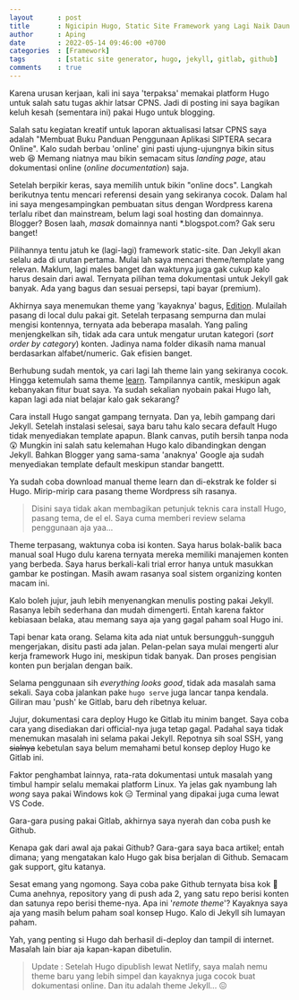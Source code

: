 ```yaml
---
layout      : post
title       : Ngicipin Hugo, Static Site Framework yang Lagi Naik Daun
author      : Aping
date        : 2022-05-14 09:46:00 +0700
categories  : [Framework]
tags        : [static site generator, hugo, jekyll, gitlab, github]
comments    : true
---
```

Karena urusan kerjaan, kali ini saya 'terpaksa' memakai platform Hugo untuk salah satu tugas akhir latsar CPNS. Jadi di posting ini saya bagikan keluh kesah (sementara ini) pakai Hugo untuk blogging.

Salah satu kegiatan kreatif untuk laporan aktualisasi latsar CPNS saya adalah "Membuat Buku Panduan Penggunaan Aplikasi SIPTERA secara Online". Kalo sudah berbau 'online' gini pasti ujung-ujungnya bikin situs web 😆 Memang niatnya mau bikin semacam situs *landing page*, atau dokumentasi online (*online documentation*) saja.

Setelah berpikir keras, saya memilih untuk bikin "online docs". Langkah berikutnya tentu mencari referensi desain yang sekiranya cocok. Dalam hal ini saya mengesampingkan pembuatan situs dengan Wordpress karena terlalu ribet dan mainstream, belum lagi soal hosting dan domainnya. Blogger? Bosen laah, *masak* domainnya nanti *.blogspot.com? Gak seru banget!

Pilihannya tentu jatuh ke (lagi-lagi) framework static-site. Dan Jekyll akan selalu ada di urutan pertama. Mulai lah saya mencari theme/template yang relevan. Maklum, lagi males banget dan waktunya juga gak cukup kalo harus desain dari awal. Ternyata pilihan tema dokumentasi untuk Jekyll gak banyak. Ada yang bagus dan sesuai persepsi, tapi bayar (premium).

Akhirnya saya menemukan theme yang 'kayaknya' bagus, [Edition](https://long-pig.cloudvent.net "Jekyll Product Documentation Theme"). Mulailah pasang di local dulu pakai git. Setelah terpasang sempurna dan mulai mengisi kontennya, ternyata ada beberapa masalah. Yang paling menjengkelkan sih, tidak ada cara untuk mengatur urutan kategori (*sort order by category*) konten. Jadinya nama folder dikasih nama manual berdasarkan alfabet/numeric. Gak efisien banget.

Berhubung sudah mentok, ya cari lagi lah theme lain yang sekiranya cocok. Hingga ketemulah sama theme [learn](https://learn.netlify.app/en/ " Hugo Learn Theme"). Tampilannya cantik, meskipun agak kebanyakan fitur buat saya. Ya sudah sekalian nyobain pakai Hugo lah, kapan lagi ada niat belajar kalo gak sekarang?

Cara install Hugo sangat gampang ternyata. Dan ya, lebih gampang dari Jekyll. Setelah instalasi selesai, saya baru tahu kalo secara default Hugo tidak menyediakan template apapun. Blank canvas, putih bersih tanpa noda 😲 Mungkin ini salah satu kelemahan Hugo kalo dibandingkan dengan Jekyll. Bahkan Blogger yang sama-sama 'anaknya' Google aja sudah menyediakan template default meskipun standar bangettt.

Ya sudah coba download manual theme learn dan di-ekstrak ke folder si Hugo. Mirip-mirip cara pasang theme Wordpress sih rasanya.

> Disini saya tidak akan membagikan petunjuk teknis cara install Hugo, pasang tema, de el el. Saya cuma memberi review selama penggunaan aja yaa...

Theme terpasang, waktunya coba isi konten. Saya harus bolak-balik baca manual soal Hugo dulu karena ternyata mereka memiliki manajemen konten yang berbeda. Saya harus berkali-kali trial error hanya untuk masukkan gambar ke postingan. Masih awam rasanya soal sistem organizing konten macam ini.

Kalo boleh jujur, jauh lebih menyenangkan menulis posting pakai Jekyll. Rasanya lebih sederhana dan mudah dimengerti. Entah karena faktor kebiasaan belaka, atau memang saya aja yang gagal paham soal Hugo ini.

Tapi benar kata orang. Selama kita ada niat untuk bersungguh-sungguh mengerjakan, disitu pasti ada jalan. Pelan-pelan saya mulai mengerti alur kerja framework Hugo ini, meskipun tidak banyak. Dan proses pengisian konten pun berjalan dengan baik.

Selama penggunaan sih *everything looks good*, tidak ada masalah sama sekali. Saya coba jalankan pake `hugo serve` juga lancar tanpa kendala. Giliran mau 'push' ke Gitlab, baru deh ribetnya keluar.

Jujur, dokumentasi cara deploy Hugo ke Gitlab itu minim banget. Saya coba cara yang disediakan dari official-nya juga tetap gagal. Padahal saya tidak menemukan masalah ini selama pakai Jekyll. Repotnya sih soal SSH, yang ~~sialnya~~ kebetulan saya belum memahami betul konsep deploy Hugo ke Gitlab ini.

Faktor penghambat lainnya, rata-rata dokumentasi untuk masalah yang timbul hampir selalu memakai platform Linux. Ya jelas gak nyambung lah *wong* saya pakai Windows kok 😑 Terminal yang dipakai juga cuma lewat VS Code.

Gara-gara pusing pakai Gitlab, akhirnya saya nyerah dan coba push ke Github.

Kenapa gak dari awal aja pakai Github? Gara-gara saya baca artikel; entah dimana; yang mengatakan kalo Hugo gak bisa berjalan di Github. Semacam gak support, gitu katanya.

Sesat emang yang ngomong. Saya coba pake Github ternyata bisa kok 🤬 Cuma anehnya, repository yang di push ada 2, yang satu repo berisi konten dan satunya repo berisi theme-nya. Apa ini '*remote theme*'? Kayaknya saya aja yang masih belum paham soal konsep Hugo. Kalo di Jekyll sih lumayan paham.

Yah, yang penting si Hugo dah berhasil di-deploy dan tampil di internet. Masalah lain biar aja kapan-kapan dibetulin.

> Update : Setelah Hugo dipublish lewat Netlify, saya malah nemu theme baru yang lebih simpel dan kayaknya juga cocok buat dokumentasi online. Dan itu adalah theme Jekyll... 😖